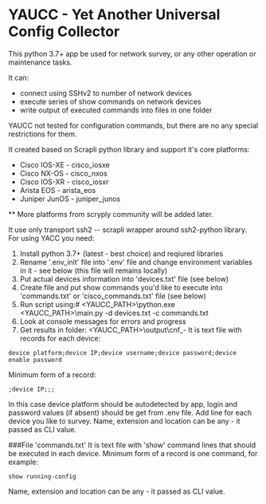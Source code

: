 # YAUCC - Yet Another Universal Config Collector 
This python 3.7+ app be used for network survey, or any other operation or maintenance tasks.  

It can:
- connect using SSHv2 to number of network devices
- execute series of show commands on network  devices 
- write output of executed commands into files in one folder 

YAUCC not tested for configuration commands, but there are no any special restrictions for them.  

It created based on Scrapli python library and support it's core platforms:
- Cisco IOS-XE - cisco_iosxe
- Cisco NX-OS - cisco_nxos
- Cisco IOS-XR - cisco_iosxr
- Arista EOS - arista_eos
- Juniper JunOS - juniper_junos

** More platforms from scryply community will be added later.

It use only transport ssh2 -- scrapli wrapper around ssh2-python library. 
For using YACC you need:
1. Install python 3.7+ (latest - best choice) and reqiured libraries
2. Rename '.env_init' file into '.env' file and change environment variables in it - see below (this file will remains locally)
3. Put actual devices information into 'devices.txt' file (see below)
4. Create file and put show commands you'd like to execute into 'commands.txt' or 'cisco_commands.txt' file (see below)
5. Run script using:# <YAUCC_PATH>\python.exe <YAUCC_PATH>\main.py -d devices.txt -c commands.txt
6. Look at console messages for errors and progress
7. Get results in folder: <YAUCC_PATH>\output\cnf_<date>-<time>
It is text file with records for each device:
```
device platform;device IP;device username;device password;device enable password
```

Minimum form of a record:
```
;device IP;;;
```
In this case device platform should be autodetected by app, login and password values (if absent) should be get from .env file.
Add line for each device you like to survey.
Name, extension and location can be any - it passed as CLI value.

###File 'commands.txt'
It is text file with 'show' command lines that should be executed in each device.
Minimum form of a record is one command, for example:
```
show running-config
```
Name, extension and location can be any - it passed as CLI value.







